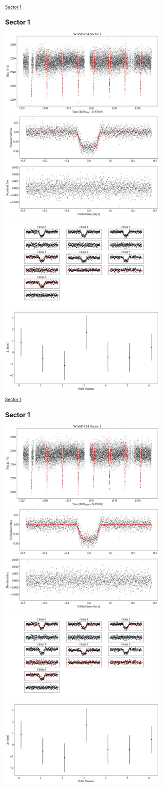 [Sector 1](#sector1)

<a name = "sector1"></a>
## Sector 1
![alt text](/tt/WASP-124_Sector_1/WASP-124_Sector_1_a_TimeSeries.png)
![alt text](/tt/WASP-124_Sector_1/WASP-124_Sector_1_b_FoldedLightCurve.png)
![alt text](/tt/WASP-124_Sector_1/WASP-124_Sector_1_b_IndividualTransitsWithFit.png)
![alt text](/tt/WASP-124_Sector_1/WASP-124_Sector_1_c_TimingResiduals.png)

[Sector 1](#sector1)

<a name = "sector1"></a>
## Sector 1
![alt text](/tt/WASP-124_Sector_1/WASP-124_Sector_1_a_TimeSeries.png)
![alt text](/tt/WASP-124_Sector_1/WASP-124_Sector_1_b_FoldedLightCurve.png)
![alt text](/tt/WASP-124_Sector_1/WASP-124_Sector_1_b_IndividualTransitsWithFit.png)
![alt text](/tt/WASP-124_Sector_1/WASP-124_Sector_1_c_TimingResiduals.png)

